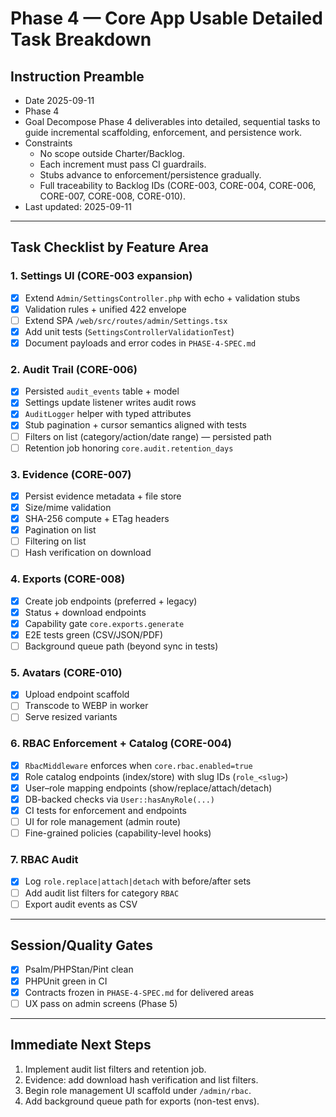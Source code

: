 # Phase 4 — Core App Usable Detailed Task Breakdown

## Instruction Preamble
- Date 2025-09-11
- Phase 4
- Goal Decompose Phase 4 deliverables into detailed, sequential tasks to guide incremental scaffolding, enforcement, and persistence work.
- Constraints
  - No scope outside Charter/Backlog.
  - Each increment must pass CI guardrails.
  - Stubs advance to enforcement/persistence gradually.
  - Full traceability to Backlog IDs (CORE-003, CORE-004, CORE-006, CORE-007, CORE-008, CORE-010).
- Last updated: 2025-09-11

---

## Task Checklist by Feature Area

### 1. Settings UI (CORE-003 expansion)
- [x] Extend `Admin/SettingsController.php` with echo + validation stubs
- [x] Validation rules + unified 422 envelope
- [ ] Extend SPA `/web/src/routes/admin/Settings.tsx`
- [x] Add unit tests (`SettingsControllerValidationTest`)
- [x] Document payloads and error codes in `PHASE-4-SPEC.md`

### 2. Audit Trail (CORE-006)
- [x] Persisted `audit_events` table + model
- [x] Settings update listener writes audit rows
- [x] `AuditLogger` helper with typed attributes
- [x] Stub pagination + cursor semantics aligned with tests
- [ ] Filters on list (category/action/date range) — persisted path
- [ ] Retention job honoring `core.audit.retention_days`

### 3. Evidence (CORE-007)
- [x] Persist evidence metadata + file store
- [x] Size/mime validation
- [x] SHA-256 compute + ETag headers
- [x] Pagination on list
- [ ] Filtering on list
- [ ] Hash verification on download

### 4. Exports (CORE-008)
- [x] Create job endpoints (preferred + legacy)
- [x] Status + download endpoints
- [x] Capability gate `core.exports.generate`
- [x] E2E tests green (CSV/JSON/PDF)
- [ ] Background queue path (beyond sync in tests)

### 5. Avatars (CORE-010)
- [x] Upload endpoint scaffold
- [ ] Transcode to WEBP in worker
- [ ] Serve resized variants

### 6. RBAC Enforcement + Catalog (CORE-004)
- [x] `RbacMiddleware` enforces when `core.rbac.enabled=true`
- [x] Role catalog endpoints (index/store) with slug IDs (`role_<slug>`)
- [x] User–role mapping endpoints (show/replace/attach/detach)
- [x] DB-backed checks via `User::hasAnyRole(...)`
- [x] CI tests for enforcement and endpoints
- [ ] UI for role management (admin route)
- [ ] Fine-grained policies (capability-level hooks)

### 7. RBAC Audit
- [x] Log `role.replace|attach|detach` with before/after sets
- [ ] Add audit list filters for category `RBAC`
- [ ] Export audit events as CSV

---

## Session/Quality Gates
- [x] Psalm/PHPStan/Pint clean
- [x] PHPUnit green in CI
- [x] Contracts frozen in `PHASE-4-SPEC.md` for delivered areas
- [ ] UX pass on admin screens (Phase 5)

---

## Immediate Next Steps
1. Implement audit list filters and retention job.
2. Evidence: add download hash verification and list filters.
3. Begin role management UI scaffold under `/admin/rbac`.
4. Add background queue path for exports (non-test envs).

